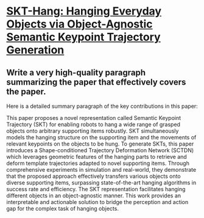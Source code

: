 # [SKT-Hang: Hanging Everyday Objects via Object-Agnostic Semantic Keypoint   Trajectory Generation](https://arxiv.org/abs/2312.04936)

## Write a very high-quality paragraph summarizing the paper that effectively covers the paper.

 Here is a detailed summary paragraph of the key contributions in this paper:

This paper proposes a novel representation called Semantic Keypoint Trajectory (SKT) for enabling robots to hang a wide range of grasped objects onto arbitrary supporting items robustly. SKT simultaneously models the hanging structure on the supporting item and the movements of relevant keypoints on the objects to be hung. To generate SKTs, this paper introduces a Shape-conditioned Trajectory Deformation Network (SCTDN) which leverages geometric features of the hanging parts to retrieve and deform template trajectories adapted to novel supporting items. Through comprehensive experiments in simulation and real-world, they demonstrate that the proposed approach effectively transfers various objects onto diverse supporting items, surpassing state-of-the-art hanging algorithms in success rate and efficiency. The SKT representation facilitates hanging different objects in an object-agnostic manner. This work provides an interpretable and actionable solution to bridge the perception and action gap for the complex task of hanging objects.

